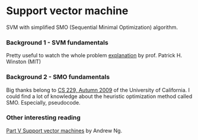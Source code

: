 # Support vector machine
SVM with simplified SMO (Sequential Minimal Optimization) algorithm.

### Background 1 - SVM fundamentals
Pretty useful to watch the whole problem [explanation](https://www.youtube.com/watch?v=_PwhiWxHK8o) by prof. Patrick H. Winston (MIT)

### Background 2 - SMO fundamentals
Big thanks belong to [CS 229, Autumn 2009](https://www.coursehero.com/file/27203049/smo1pdf/) of the University of California. I could find a lot of knowledge about the heuristic optimization method called SMO. Especially, pseudocode. 

### Other interesting reading
[Part V Support vector machines](https://sgfin.github.io/files/notes/CS229_Lecture_Notes.pdf) by Andrew Ng.
